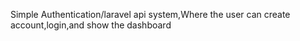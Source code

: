 Simple Authentication/laravel api system,Where the user can create account,login,and show the dashboard

